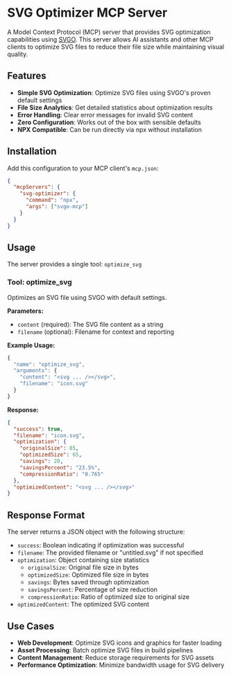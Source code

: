 # SVG Optimizer MCP Server

A Model Context Protocol (MCP) server that provides SVG optimization capabilities using [SVGO](https://github.com/svg/svgo). This server allows AI assistants and other MCP clients to optimize SVG files to reduce their file size while maintaining visual quality.

## Features

- **Simple SVG Optimization**: Optimize SVG files using SVGO's proven default settings
- **File Size Analytics**: Get detailed statistics about optimization results
- **Error Handling**: Clear error messages for invalid SVG content
- **Zero Configuration**: Works out of the box with sensible defaults
- **NPX Compatible**: Can be run directly via npx without installation

## Installation

Add this configuration to your MCP client's `mcp.json`:

```json
{
  "mcpServers": {
    "svg-optimizer": {
      "command": "npx",
      "args": ["svgo-mcp"]
    }
  }
}
```

## Usage

The server provides a single tool: `optimize_svg`

### Tool: optimize_svg

Optimizes an SVG file using SVGO with default settings.

**Parameters:**
- `content` (required): The SVG file content as a string
- `filename` (optional): Filename for context and reporting

**Example Usage:**

```javascript
{
  "name": "optimize_svg",
  "arguments": {
    "content": "<svg ... /></svg>",
    "filename": "icon.svg"
  }
}
```

**Response:**

```json
{
  "success": true,
  "filename": "icon.svg",
  "optimization": {
    "originalSize": 85,
    "optimizedSize": 65,
    "savings": 20,
    "savingsPercent": "23.5%",
    "compressionRatio": "0.765"
  },
  "optimizedContent": "<svg ... /></svg>"
}
```

## Response Format

The server returns a JSON object with the following structure:

- `success`: Boolean indicating if optimization was successful
- `filename`: The provided filename or "untitled.svg" if not specified
- `optimization`: Object containing size statistics
  - `originalSize`: Original file size in bytes
  - `optimizedSize`: Optimized file size in bytes
  - `savings`: Bytes saved through optimization
  - `savingsPercent`: Percentage of size reduction
  - `compressionRatio`: Ratio of optimized size to original size
- `optimizedContent`: The optimized SVG content


## Use Cases

- **Web Development**: Optimize SVG icons and graphics for faster loading
- **Asset Processing**: Batch optimize SVG files in build pipelines
- **Content Management**: Reduce storage requirements for SVG assets
- **Performance Optimization**: Minimize bandwidth usage for SVG delivery